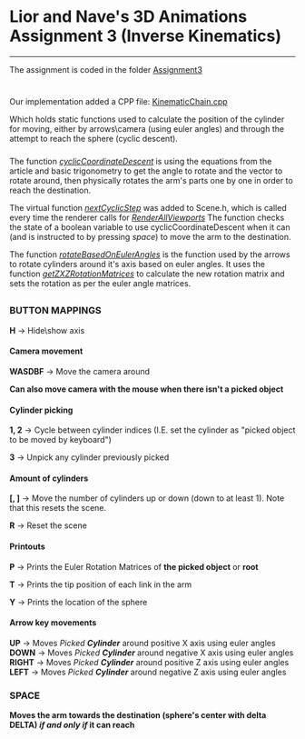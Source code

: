 # Lior and Nave's 3D Animations Assignment 3 (Inverse Kinematics)

***********************************
The assignment is coded in the folder [Assignment3](https://github.com/ThatGuyVanquish/3DAnimations_AS3/tree/master/tutorial/Assignment3)
#    

Our implementation added a CPP file:
[KinematicChain.cpp](https://github.com/ThatGuyVanquish/3DAnimations_AS3/blob/master/tutorial/Assignment3/KinematicChain.cpp)

Which holds static functions used to calculate the position of the cylinder for moving, either by arrows\camera (using euler angles) and through the attempt to reach the sphere (cyclic descent).

### 

The function [*cyclicCoordinateDescent*](https://github.com/ThatGuyVanquish/3DAnimations_AS3/blob/d3504bf15820731ea01dd67f60b3061491567ba4/tutorial/Assignment3/KinematicChain.cpp#L62) is using the equations from the article and basic trigonometry to get the angle to rotate and the vector to rotate around, then physically rotates the arm's parts one by one in order to reach the destination.

The virtual function [*nextCyclicStep*](https://github.com/ThatGuyVanquish/3DAnimations_AS3/blob/d3504bf15820731ea01dd67f60b3061491567ba4/engine/Scene.h#L39) was added to Scene.h, which is called every time the renderer calls for [*RenderAllViewports*](https://github.com/ThatGuyVanquish/3DAnimations_AS3/blob/d3504bf15820731ea01dd67f60b3061491567ba4/engine/Renderer.cpp#L48)
The function checks the state of a boolean variable to use cyclicCoordinateDescent when it can (and is instructed to by pressing *space*) to move the arm to the destination.

The function [*rotateBasedOnEulerAngles*](https://github.com/ThatGuyVanquish/3DAnimations_AS3/blob/e6dae55f9fa5d5f437fcdd89e8935603cd08e97e/tutorial/Assignment3/KinematicChain.cpp#L57) is the function used by the arrows to rotate cylinders around it's axis based on euler angles. It uses the function [*getZXZRotationMatrices*](https://github.com/ThatGuyVanquish/3DAnimations_AS3/blob/e6dae55f9fa5d5f437fcdd89e8935603cd08e97e/tutorial/Assignment3/KinematicChain.cpp#L18) to calculate the new rotation matrix and sets the rotation as per the euler angle matrices.

##
### BUTTON MAPPINGS

**H**      -> Hide\show axis

#### Camera movement
**WASDBF** -> Move the camera around

**Can also move camera with the mouse when there isn't a picked object**

#### Cylinder picking
**1, 2**   -> Cycle between cylinder indices (I.E. set the cylinder as "picked object to be moved by keyboard")

**3**      -> Unpick any cylinder previously picked

#### Amount of cylinders
**[, ]**   -> Move the number of cylinders up or down (down to at least 1). Note that this resets the scene.

**R**      -> Reset the scene

#### Printouts
**P**      -> Prints the Euler Rotation Matrices of **the picked object** or **root**

**T**      -> Prints the tip position of each link in the arm

**Y**      -> Prints the location of the sphere

#### Arrow key movements
**UP**     -> Moves *Picked **Cylinder*** around positive X axis using euler angles
**DOWN**   -> Moves *Picked **Cylinder*** around negative X axis using euler angles
**RIGHT**  -> Moves *Picked **Cylinder*** around positive Z axis using euler angles
**LEFT**   -> Moves *Picked **Cylinder*** around negative Z axis using euler angles

### **SPACE**
**Moves the arm towards the destination (sphere's center with delta DELTA) *if and only if* it can reach**
